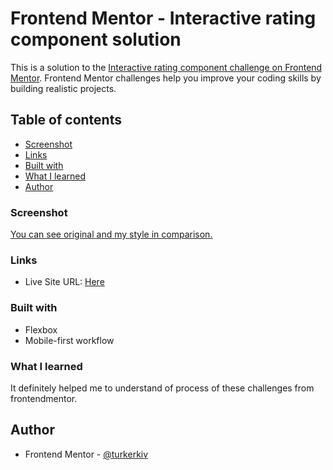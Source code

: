 # Frontend Mentor - Interactive rating component solution

This is a solution to the [Interactive rating component challenge on Frontend Mentor](https://www.frontendmentor.io/challenges/interactive-rating-component-koxpeBUmI). Frontend Mentor challenges help you improve your coding skills by building realistic projects. 

## Table of contents
  - [Screenshot](#screenshot)
  - [Links](#links)
  - [Built with](#built-with)
  - [What I learned](#what-i-learned)
  - [Author](#author)

### Screenshot
[You can see original and my style in comparison.](https://www.frontendmentor.io/solutions/qrcodecomponentchallenge-I2dDH_LqXY)

### Links
- Live Site URL: [Here](https://turkerkiv.github.io/frontendmentor/interactive-ration-component-main/)

### Built with
- Flexbox
- Mobile-first workflow

### What I learned
It definitely helped me to understand of process of these challenges from frontendmentor. 

## Author
- Frontend Mentor - [@turkerkiv](https://www.frontendmentor.io/profile/turkerkiv)